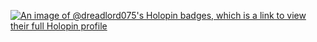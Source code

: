 [![An image of @dreadlord075's Holopin badges, which is a link to view their full Holopin profile](https://holopin.me/dreadlord075)](https://holopin.io/@dreadlord075)
<!---
Om-Sagar/Om-Sagar is a ✨ special ✨ repository because its `README.md` (this file) appears on your GitHub profile.
You can click the Preview link to take a look at your changes.
--->

